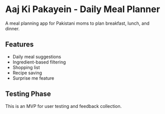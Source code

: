 # Aaj Ki Pakayein - Daily Meal Planner

A meal planning app for Pakistani moms to plan breakfast, lunch, and dinner.

## Features
- Daily meal suggestions
- Ingredient-based filtering
- Shopping list
- Recipe saving
- Surprise me feature

## Testing Phase
This is an MVP for user testing and feedback collection.